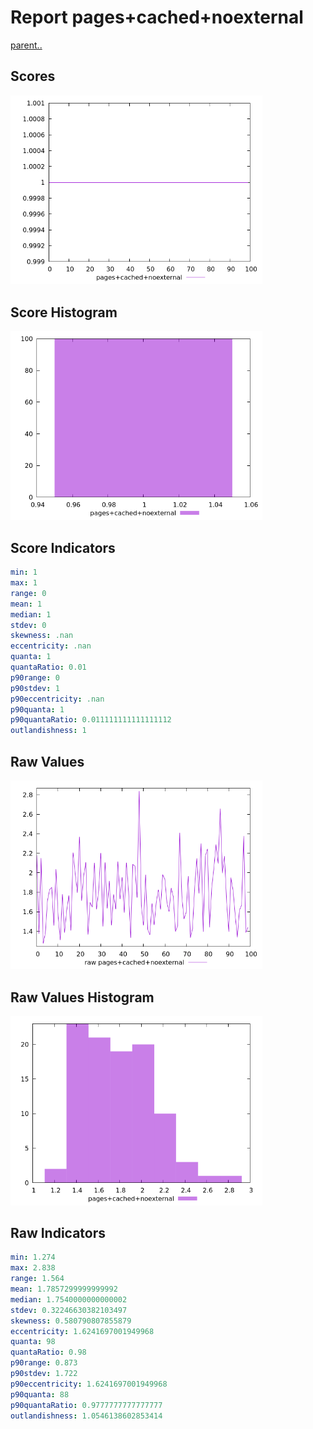 # Report pages+cached+noexternal

[parent..](./..)  


## Scores

![score](./score.png)  

## Score Histogram

![hist](./hist.png)  

## Score Indicators

```yaml
min: 1
max: 1
range: 0
mean: 1
median: 1
stdev: 0
skewness: .nan
eccentricity: .nan
quanta: 1
quantaRatio: 0.01
p90range: 0
p90stdev: 1
p90eccentricity: .nan
p90quanta: 1
p90quantaRatio: 0.011111111111111112
outlandishness: 1

```

## Raw Values

![raw](./raw.png)  

## Raw Values Histogram

![raw hist](./raw_hist.png)  

## Raw Indicators

```yaml
min: 1.274
max: 2.838
range: 1.564
mean: 1.7857299999999992
median: 1.7540000000000002
stdev: 0.32246630382103497
skewness: 0.580790807855879
eccentricity: 1.6241697001949968
quanta: 98
quantaRatio: 0.98
p90range: 0.873
p90stdev: 1.722
p90eccentricity: 1.6241697001949968
p90quanta: 88
p90quantaRatio: 0.9777777777777777
outlandishness: 1.0546138602853414

```

<style>
  img {
    max-width: 80%;
  }
</style>
      
